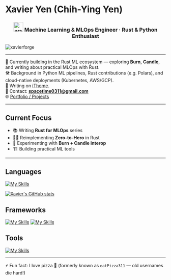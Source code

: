 # Xavier Yen (Chih-Ying Yen)

<h3 align="center"><img src="https://user-images.githubusercontent.com/18350557/176309783-0785949b-9127-417c-8b55-ab5a4333674e.gif" alt="waving hand" width="30"> Machine Learning & MLOps Engineer · Rust & Python Enthusiast</h3>
<p align="left"> <img src="https://komarev.com/ghpvc/?username=xavierforge&label=Profile%20views&color=0e75b6&style=flat" alt="xavierforge" /> </p>

---

🚀 Currently building in the Rust ML ecosystem — exploring **Burn**, **Candle**, and writing about practical MLOps with Rust.  
🛠️ Background in Python ML pipelines, Rust contributions (e.g. Polars), and cloud-native deployments (Kubernetes, AWS/GCP).  
📝 Writing on [iThome](https://ithelp.ithome.com.tw/users/20141304/articles).  
💌 Contact: **spacetime0311@gmail.com**  
🌐 [Portfolio / Projects](https://xavierforge.github.io/)  

---

## Current Focus

- 📚 Writing **Rust for MLOps** series  
- 🧑‍🔬 Reimplementing **Zero-to-Hero** in Rust  
- 🔬 Experimenting with **Burn + Candle interop**  
- 🏗️ Building practical ML tools

---

## Languages

[![My Skills](https://skillicons.dev/icons?i=py,rust,scala,postgres)](https://skillicons.dev)

[![Xavier's GitHub stats](https://github-readme-stats.vercel.app/api/top-langs?username=xavierforge&show_icons=tru&theme=cobalt&locale=en&layout=compact&hide=jupyternotebook&size_weight=0.5&count_weight=0.5)](https://github.com/anuraghazra/github-readme-stats)

## Frameworks

[![My Skills](https://skillicons.dev/icons?i=pytorch,tensorflow,sklearn,flask)](https://skillicons.dev)
[![My Skills](https://simpleskill.icons.workers.dev/svg?i=polars,pandas,plotly&theme=light)](#)

## Tools

[![My Skills](https://skillicons.dev/icons?i=docker,kubernetes,aws,gcp)](https://skillicons.dev)

---

⚡ Fun fact: I love pizza 🍕 (formerly known as `eatPizza311` — old usernames die hard!)  

